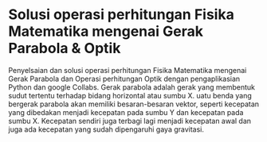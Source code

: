 # Solusi operasi perhitungan Fisika Matematika mengenai Gerak Parabola & Optik
Penyelsaian dan solusi operasi perhitungan Fisika Matematika mengenai Gerak Parabola dan Operasi perhitungan Optik  dengan pengaplikasian Python dan google Collabs. Gerak parabola adalah gerak yang membentuk sudut tertentu terhadap bidang horizontal
atau sumbu X. uatu benda yang bergerak parabola akan memiliki besaran-besaran vektor, seperti
kecepatan yang dibedakan menjadi kecepatan pada sumbu Y dan kecepatan pada sumbu X.
Kecepatan sendiri juga terbagi lagi menjadi kecepatan awal dan juga ada kecepatan yang sudah
dipengaruhi gaya gravitasi.
